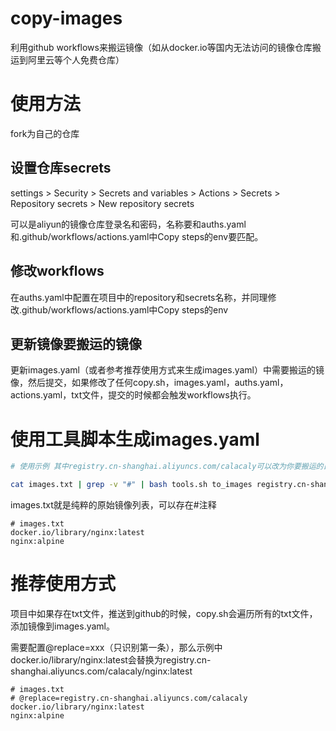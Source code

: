 # copy-images

利用github workflows来搬运镜像（如从docker.io等国内无法访问的镜像仓库搬运到阿里云等个人免费仓库）

# 使用方法

fork为自己的仓库

## 设置仓库secrets

settings > Security > Secrets and variables > Actions > Secrets > Repository secrets > New repository secrets

可以是aliyun的镜像仓库登录名和密码，名称要和auths.yaml和.github/workflows/actions.yaml中Copy steps的env要匹配。

## 修改workflows

在auths.yaml中配置在项目中的repository和secrets名称，并同理修改.github/workflows/actions.yaml中Copy steps的env

## 更新镜像要搬运的镜像

更新images.yaml（或者参考推荐使用方式来生成images.yaml）中需要搬运的镜像，然后提交，如果修改了任何copy.sh，images.yaml，auths.yaml，actions.yaml，txt文件，提交的时候都会触发workflows执行。

# 使用工具脚本生成images.yaml

```bash
# 使用示例 其中registry.cn-shanghai.aliyuncs.com/calacaly可以改为你要搬运的目标仓库地址

cat images.txt | grep -v "#" | bash tools.sh to_images registry.cn-shanghai.aliyuncs.com/calacaly --suffix
```

images.txt就是纯粹的原始镜像列表，可以存在#注释

```textile
# images.txt
docker.io/library/nginx:latest
nginx:alpine
```

# 推荐使用方式

项目中如果存在txt文件，推送到github的时候，copy.sh会遍历所有的txt文件，添加镜像到images.yaml。

需要配置@replace=xxx（只识别第一条），那么示例中docker.io/library/nginx:latest会替换为registry.cn-shanghai.aliyuncs.com/calacaly/nginx:latest

```textile
# images.txt
# @replace=registry.cn-shanghai.aliyuncs.com/calacaly
docker.io/library/nginx:latest
nginx:alpine
```
